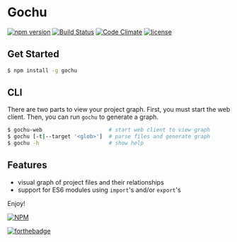 # Gochu

[![npm version](https://badge.fury.io/js/gochu.svg)](https://www.npmjs.com/package/gochu)
[![Build Status](https://travis-ci.org/bbmoz/gochu.svg)](https://travis-ci.org/bbmoz/gochu)
[![Code Climate](https://codeclimate.com/github/bbmoz/gochu/badges/gpa.svg)](https://codeclimate.com/github/bbmoz/gochu)
[![license](https://img.shields.io/badge/license-MIT-blue.svg)](https://github.com/bbmoz/gochu/blob/master/LICENSE)

## Get Started

```bash
$ npm install -g gochu
```

## CLI

There are two parts to view your project graph. First, you must start the web client. Then, you can run `gochu` to generate a graph.

```bash
$ gochu-web                     # start web client to view graph
$ gochu [-t|--target '<glob>']  # parse files and generate graph
$ gochu -h                      # show help
```

## Features

- visual graph of project files and their relationships
- support for ES6 modules using `import`'s and/or `export`'s

Enjoy!

[![NPM](https://nodei.co/npm/gochu.png?compact=true)](https://www.npmjs.com/package/gochu)

[![forthebadge](http://forthebadge.com/images/badges/built-with-love.svg)](https://github.com/bbmoz/gochu)
